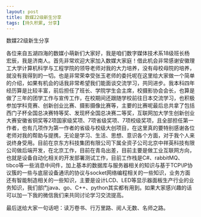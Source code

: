 ```yaml
---
layout: post
title: 数媒22级新生分享
tags: [持久积累, 分享]
---
```


数媒22级新生分享

各位来自五湖四海的数媒小萌新们大家好，我是咱们数字媒体技术系18级班长杨宏辰，我是济南人。首先非常欢迎大家加入数媒大家庭！借此机会非常感谢安徽理工大学计算机科学与工程学院的领导老师对我的大力培养，没有母校母院的培养，就没有我得到的一切。也是非常荣幸受张玉老师的委托呢在这里给大家做一个简单的介绍，如果有机会的话我非常希望我们能面谈交流学习，共同进步。我本科四年经历算是比较丰富，前后担任了班长、学院学生会主席，校摄影协会会长，也算是做了三年的团学工作与宣传工作，在校期间还跟随学校前往日本交流学习，也积极参加学科竞赛、创新创业比赛、摄影摄像比赛等，主要的比赛呢最后总共拿了包括西门子杯全国总决赛特等奖、发现杯全国总决赛二等奖，互联网加大学生创新创业大赛安徽省铜奖等2项国家级奖项、7项省级奖项、7项校级奖项，且全部担任第一作者，也有几项作为第一作者的省级与校级大创项目，在这里真的要特别感谢各位老师对我的帮助与提携，无论是学习、生活、思想、意识各个方面，对于我个人来说终身受用。目前在京东方科技集团有限公司下属全资子公司北京中祥英科技有限公司做后端开发，在北京工作，目前在青岛出差，目前主要是做工业互联网方向，也就是设备自动化相关的开发部署测试工作，目前工作栈是C#、rabbitMQ、tibco等一些消息中间件，加上基本的数据库与服务器相关的知识与基于TCP\IP协议簇的一些与底层设备通讯的协议与socket网络编程相关的一些知识，业务方面还有智能制造相关的一些知识，主要是设计LCD、LED等显示器面板生产行业的业务知识，我们部门java、go、C++、python其实都有用到。如果大家感兴趣的话可以加一下我的微信我们来共同讨论学习交流提高。

最后送给大家一句话吧：读万卷书、行万里路、阅人无数、名师之路。
